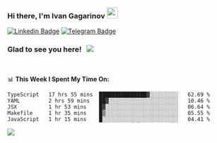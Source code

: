 ### Hi there, I'm Ivan Gagarinov <img src="https://media.giphy.com/media/hvRJCLFzcasrR4ia7z/giphy.gif" width="25px">

[![Linkedin Badge](https://img.shields.io/badge/-LinkedIn-0e76a8?style=flat-square&logo=Linkedin&logoColor=white)](https://linkedin.com/in/ivan-gagarinov-142ba3141/)
[![Telegram Badge](https://img.shields.io/badge/-Telegram-0088cc?style=flat-square&logo=Telegram&logoColor=white)](https://t.me/igagarinov)

### Glad to see you here! &nbsp; ![](https://visitor-badge.glitch.me/badge?page_id=dzencot.dzencot)

</br>

📊 **This Week I Spent My Time On:**
<!--START_SECTION:waka-->
```text
TypeScript   17 hrs 55 mins  ███████████████▓░░░░░░░░░   62.69 % 
YAML         2 hrs 59 mins   ██▓░░░░░░░░░░░░░░░░░░░░░░   10.46 % 
JSX          1 hr 53 mins    █▓░░░░░░░░░░░░░░░░░░░░░░░   06.64 % 
Makefile     1 hr 35 mins    █▒░░░░░░░░░░░░░░░░░░░░░░░   05.55 % 
JavaScript   1 hr 15 mins    █░░░░░░░░░░░░░░░░░░░░░░░░   04.41 % 
```
<!--END_SECTION:waka-->

[![](https://github-readme-stats.vercel.app/api?username=dzencot&theme=gruvbox)](https://github.com/dzencot)
